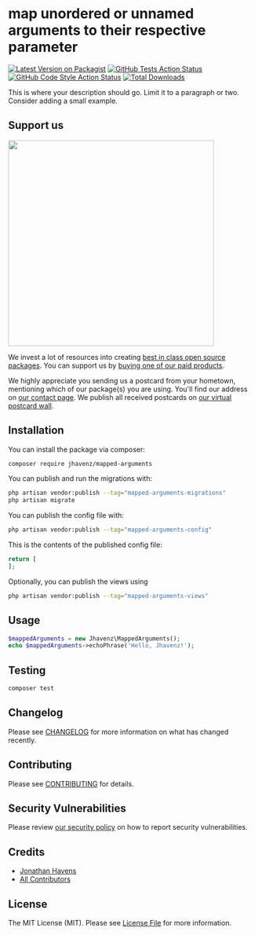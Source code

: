 # map unordered or unnamed arguments to their respective parameter

[![Latest Version on Packagist](https://img.shields.io/packagist/v/jhavenz/mapped-arguments.svg?style=flat-square)](https://packagist.org/packages/jhavenz/mapped-arguments)
[![GitHub Tests Action Status](https://img.shields.io/github/actions/workflow/status/jhavenz/mapped-arguments/run-tests.yml?branch=main&label=tests&style=flat-square)](https://github.com/jhavenz/mapped-arguments/actions?query=workflow%3Arun-tests+branch%3Amain)
[![GitHub Code Style Action Status](https://img.shields.io/github/actions/workflow/status/jhavenz/mapped-arguments/fix-php-code-style-issues.yml?branch=main&label=code%20style&style=flat-square)](https://github.com/jhavenz/mapped-arguments/actions?query=workflow%3A"Fix+PHP+code+style+issues"+branch%3Amain)
[![Total Downloads](https://img.shields.io/packagist/dt/jhavenz/mapped-arguments.svg?style=flat-square)](https://packagist.org/packages/jhavenz/mapped-arguments)

This is where your description should go. Limit it to a paragraph or two. Consider adding a small example.

## Support us

[<img src="https://github-ads.s3.eu-central-1.amazonaws.com/mapped-arguments.jpg?t=1" width="419px" />](https://spatie.be/github-ad-click/mapped-arguments)

We invest a lot of resources into creating [best in class open source packages](https://spatie.be/open-source). You can support us by [buying one of our paid products](https://spatie.be/open-source/support-us).

We highly appreciate you sending us a postcard from your hometown, mentioning which of our package(s) you are using. You'll find our address on [our contact page](https://spatie.be/about-us). We publish all received postcards on [our virtual postcard wall](https://spatie.be/open-source/postcards).

## Installation

You can install the package via composer:

```bash
composer require jhavenz/mapped-arguments
```

You can publish and run the migrations with:

```bash
php artisan vendor:publish --tag="mapped-arguments-migrations"
php artisan migrate
```

You can publish the config file with:

```bash
php artisan vendor:publish --tag="mapped-arguments-config"
```

This is the contents of the published config file:

```php
return [
];
```

Optionally, you can publish the views using

```bash
php artisan vendor:publish --tag="mapped-arguments-views"
```

## Usage

```php
$mappedArguments = new Jhavenz\MappedArguments();
echo $mappedArguments->echoPhrase('Hello, Jhavenz!');
```

## Testing

```bash
composer test
```

## Changelog

Please see [CHANGELOG](CHANGELOG.md) for more information on what has changed recently.

## Contributing

Please see [CONTRIBUTING](CONTRIBUTING.md) for details.

## Security Vulnerabilities

Please review [our security policy](../../security/policy) on how to report security vulnerabilities.

## Credits

- [Jonathan Havens](https://github.com/jhavenz)
- [All Contributors](../../contributors)

## License

The MIT License (MIT). Please see [License File](LICENSE.md) for more information.
